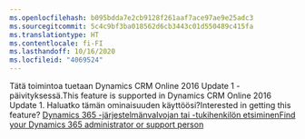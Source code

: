 ```yaml
---
ms.openlocfilehash: b095bdda7e2cb9128f261aaf7ace97ae9e25adc3
ms.sourcegitcommit: 5c4c9bf3ba018562d6cb3443c01d550489c415fa
ms.translationtype: HT
ms.contentlocale: fi-FI
ms.lasthandoff: 10/16/2020
ms.locfileid: "4069524"
---
```

<span data-ttu-id="b00f2-101">Tätä toimintoa tuetaan Dynamics CRM Online 2016 Update 1 -päivityksessä.</span><span class="sxs-lookup"><span data-stu-id="b00f2-101">This feature is supported in Dynamics CRM Online 2016 Update 1.</span></span> <span data-ttu-id="b00f2-102">Haluatko tämän ominaisuuden käyttöösi?</span><span class="sxs-lookup"><span data-stu-id="b00f2-102">Interested in getting this feature?</span></span> [<span data-ttu-id="b00f2-103">Dynamics 365 -järjestelmänvalvojan tai -tukihenkilön etsiminen</span><span class="sxs-lookup"><span data-stu-id="b00f2-103">Find your Dynamics 365 administrator or support person</span></span>](https://docs.microsoft.com/dynamics365/customerengagement/on-premises/basics/find-administrator-support)
